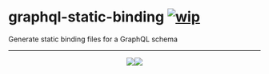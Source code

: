 # graphql-static-binding [![wip](https://img.shields.io/badge/status-WIP-red.svg?style=for-the-badge)]()
Generate static binding files for a GraphQL schema
<hr>
<p align="center">
  <img src="https://img.shields.io/badge/built-with_love-blue.svg?style=for-the-badge"/><img src="https://img.shields.io/badge/by-kim_brandwijk-blue.svg?style=for-the-badge"/>
</p>
